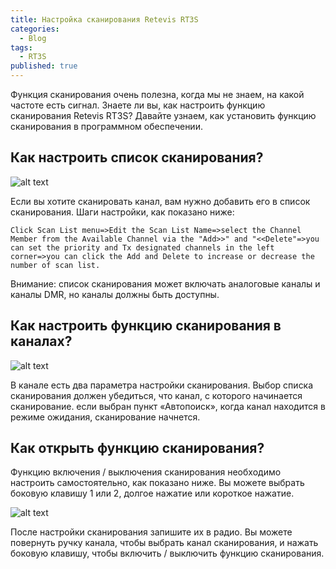 ```yaml
---
title: Настройка сканирования Retevis RT3S
categories:
  - Blog
tags:
  - RT3S
published: true
---
```

Функция сканирования очень полезна, когда мы не знаем, на какой частоте есть сигнал. Знаете ли вы, как настроить функцию сканирования Retevis RT3S? Давайте узнаем, как установить функцию сканирования в программном обеспечении.

## Как настроить список сканирования?

![alt text](https://www.ailunce.com/UploadedMedia/image/20190801/6370026887719746859828810.jpg "Logo Title Text 1")

Если вы хотите сканировать канал, вам нужно добавить его в список сканирования. Шаги настройки, как показано ниже:

	Click Scan List menu=>Edit the Scan List Name=>select the Channel Member from the Available Channel via the "Add>>" and "<<Delete"=>you can set the priority and Tx designated channels in the left corner=>you can click the Add and Delete to increase or decrease the number of scan list. 

Внимание: список сканирования может включать аналоговые каналы и каналы DMR, но каналы должны быть доступны.

## Как настроить функцию сканирования в каналах?

![alt text](https://www.ailunce.com/UploadedMedia/image/20190801/6370027121626553208588854.jpg "Logo Title Text 1")

В канале есть два параметра настройки сканирования. Выбор списка сканирования должен убедиться, что канал, с которого начинается сканирование. если выбран пункт «Автопоиск», когда канал находится в режиме ожидания, сканирование начнется.

## Как открыть функцию сканирования?

Функцию включения / выключения сканирования необходимо настроить самостоятельно, как показано ниже. Вы можете выбрать боковую клавишу 1 или 2, долгое нажатие или короткое нажатие.

![alt text](https://www.ailunce.com/UploadedMedia/image/20190805/6370060007386431139165907.jpg "Logo Title Text 1")

После настройки сканирования запишите их в радио. Вы можете повернуть ручку канала, чтобы выбрать канал сканирования, и нажать боковую клавишу, чтобы включить / выключить функцию сканирования.
